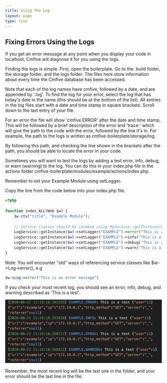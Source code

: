 ```yaml
---
title: Using The Log
layout: page
type: tute
---
```


## Fixing Errors Using the Logs

If you get an error message at any point when you display your code in localhost, Cmfive will diagnose it for you using the logs.

Finding the logs is simple. First, open the boilerplate. Go to the .build folder, the storage folder, and the logs folder. The files here store information about every time the Cmfive database has been accessed.

Note that each of the log names have cmfive, followed by a date, and are appended by '.log'. To find the log for your error, select the log that has today's date in the name (this should be at the bottom of the list). All entries in the log files start with a date and time stamp in square brackets. Scroll down to the last entry of your file.

For an error the file will show 'cmfive.ERROR' after the date and time stamp. This will be followed by a brief description of the error and 'trace:' which will give the path to the code with the error, followed by the line it's in. For example, the path to the logs is written as cmfive-boilerplate/storage/log.

By following this path, and checking the line shown in the brackets after the path, you should be able to locate the error in your code.

Sometimes you will want to test the logs by adding a test error, info, debug, or warn (warning) to the log. You can do this in your index.php file in the actions folder cmfive-boilerplate/modules/example/actions/index.php.

Remember to set your Example Module using setLogger.

Copy the line from the code below into your index.php file.

```php
<?php

function index_ALL(Web $w) {
    $w-ctx("title", "Example Module");

    // Service classes should be invoked using MyService::getInstance($w), e.g.
    LogService::getInstance($w)->setLogger("EXAMPLE")->error("This is a test");
    LogService::getInstance($w)->setLogger("EXAMPLE")->info("This is a test");
    LogService::getInstance($w)->setLogger("EXAMPLE")->debug("This is a test");
    LogService::getInstance($w)->setLogger("EXAMPLE")->warn("This is a test");
}
```

Note: You will encounter "old" ways of referencing service classes like $w->Log->error(), e.g

```php
$w->Log->error("This is an error message")
```

If you check your most recent log, you should see an error, info, debug, and warning described as 'This is a test'.

![Log error test result](/assets/images/log_example.png)

Remember, the most recent log will be the last one in the folder, and your error should be the last line in the file.